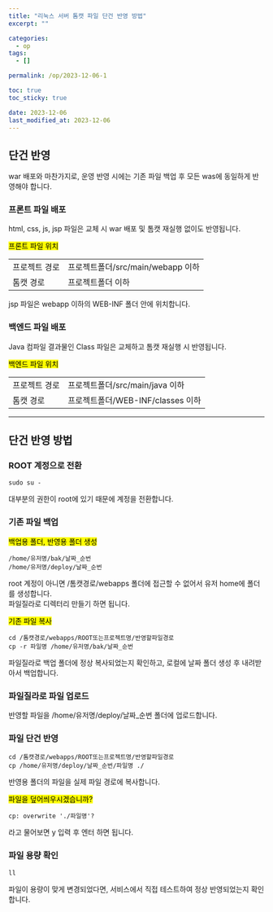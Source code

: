 ```yaml
---
title: "리눅스 서버 톰캣 파일 단건 반영 방법"
excerpt: ""

categories:
  - op
tags:
  - []

permalink: /op/2023-12-06-1

toc: true
toc_sticky: true

date: 2023-12-06
last_modified_at: 2023-12-06
---
```


## 단건 반영

war 배포와 마찬가지로, 운영 반영 시에는 기존 파일 백업 후 모든 was에 동일하게 반영해야 합니다.

### 프론트 파일 배포
html, css, js, jsp 파일은 교체 시 war 배포 및 톰캣 재실행 없이도 반영됩니다.

<mark>프론트 파일 위치</mark>
<table>
  <tbody>
    <tr>
      <td>프로젝트 경로</td>
      <td>프로젝트폴더/src/main/webapp 이하</td>
    </tr>
    <tr>
      <td>톰캣 경로</td>
      <td>프로젝트폴더 이하</td>
    </tr>
  </tbody> 
</table>
jsp 파일은 webapp 이하의 WEB-INF 폴더 안에 위치합니다.

### 백엔드 파일 배포
Java 컴파일 결과물인 Class 파일은 교체하고 톰캣 재실행 시 반영됩니다.  

<mark>백엔드 파일 위치</mark>
<table>
  <tbody>
    <tr>
      <td>프로젝트 경로</td>
      <td>프로젝트폴더/src/main/java 이하</td>
    </tr>
    <tr>
      <td>톰캣 경로</td>
      <td>프로젝트폴더/WEB-INF/classes 이하</td>
    </tr>
  </tbody> 
</table>

---

## 단건 반영 방법

### ROOT 계정으로 전환
```
sudo su -
```
대부분의 권한이 root에 있기 때문에 계정을 전환합니다.

### 기존 파일 백업
<mark>백업용 폴더, 반영용 폴더 생성</mark>
```
/home/유저명/bak/날짜_순번
/home/유저명/deploy/날짜_순번
```
root 계정이 아니면 /톰캣경로/webapps 폴더에 접근할 수 없어서 유저 home에 폴더를 생성합니다.  
파일질라로 디렉터리 만들기 하면 됩니다.

<mark>기존 파일 복사</mark>
```
cd /톰캣경로/webapps/ROOT또는프로젝트명/반영할파일경로
cp -r 파일명 /home/유저명/bak/날짜_순번
```
파일질라로 백업 폴더에 정상 복사되었는지 확인하고, 로컬에 날짜 폴더 생성 후 내려받아서 백업합니다.

### 파일질라로 파일 업로드
반영할 파일을 /home/유저명/deploy/날짜_순번 폴더에 업로드합니다.

### 파일 단건 반영
```
cd /톰캣경로/webapps/ROOT또는프로젝트명/반영할파일경로
cp /home/유저명/deploy/날짜_순번/파일명 ./
```
반영용 폴더의 파일을 실제 파일 경로에 복사합니다.

<mark>파일을 덮어씌우시겠습니까?</mark>
```
cp: overwrite './파일명'?
```
라고 물어보면 y 입력 후 엔터 하면 됩니다.

### 파일 용량 확인
```
ll
```
파일이 용량이 맞게 변경되었다면, 서비스에서 직접 테스트하여 정상 반영되었는지 확인합니다.